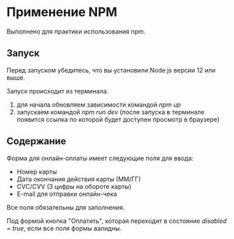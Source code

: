 
# Применение NPM

Выполнено для практики использования npm.

## Запуск

Перед запуском убедитесь, что вы установили Node.js версии 12 или выше.

Запуск происходит из терминала.
1. для начала обновляем зависимости командой *npm up*
2. запускаем командой *npm run dev* (после запуска в терминале появится ссылка по которой будет доступен просмотр в браузере)

## Содержание

Форма для онлайн-оплаты имеет следующие поля для ввода:

- Номер карты
- Дата окончания действия карты (ММ/ГГ)
- CVC/CVV (3 цифры на обороте карты)
- E-mail для отправки онлайн-чека

Все поля обязательны для заполнения.

Под формой кнопка "Оплатить", которая переходит в состояние *disabled = true*, если все поля формы валидны.